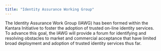 ```yaml
---
title: "Identity Assurance Working Group"
---
```


The Identity Assurance Work Group (IAWG) has been formed within the Kantara Initiative to foster the adoption of trusted on-line identity services. To advance this goal, the IAWG will provide a forum for identifying and resolving obstacles to market and commercial acceptance that have limited broad deployment and adoption of trusted identity services thus far.

